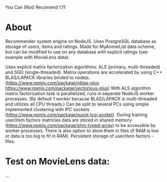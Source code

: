 You Can (Not) Recomend 1.11

# About
Recommender system engine on NodeJS.
Uses PostgreSQL database as storage of users, items and ratings.
Made for MyAnimeList data scheme, but can be modified to use on any database with explicit ratings (see example with MovieLens data).

Uses explicit matrix factorization algorithms: ALS (primary, multi-threaded) and SGD (single-threaded).
Matrix operations are accelerated by using C++ BLAS/LAPACK libraries binded to nodejs. (https://www.npmjs.com/package/nblas-plus https://www.npmjs.com/package/vectorious-plus)
With ALS algorithm matrix factorization task is parallelized, runs in separate NodeJS worker processes. (By default 1 worker because BLAS/LAPACK is multi-threaded and utilizes all CPU threads.) Can be split to several PCs using simple implemented clustering with IPC sockets (https://www.npmjs.com/package/quick-tcp-socket).
During training user/item factors matricies data are stored in shared memory (https://www.npmjs.com/package/shm-typed-array) to be accessible by worker processes. There is also option to store them in files (if RAM is low or data is too big to fit in RAM). Persistent storage of user/item factors - files.

# Test on MovieLens data:
...


